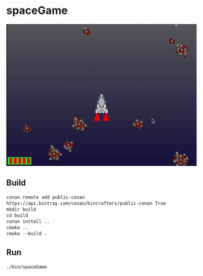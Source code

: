 # spaceGame
![Test Image 1](SpaceGamePlay.gif)

## Build
```Shell
conan remote add public-conan https://api.bintray.com/conan/bincrafters/public-conan True
mkdir build
cd build
conan install ..
cmake ..
cmake --build .
```

## Run
```Shell
./bin/spaceGame
```
